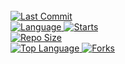 <br>
  <a href="https://github.com/CyberDemon404/termux-style/stargazers/">
  <a href="https://github.com/CyberDemon404/SUPER-CRACK">
    <img alt="Last Commit" src="https://img.shields.io/github/last-commit/CyberDemon404/SUPER-CRACK".svg"/>
  </a>
<br>
  <a href="https://github.com/CyberDemon404/SUPER-CRACK"">
    <img alt="Language" src="https://img.shields.io/github/languages/count/CyberDemon404/SUPER-CRACK".svg"/>
  </a>
  <a href="https://github.com/CyberDemon404/SUPER-CRACK"">
    <img alt="Starts" src="https://img.shields.io/github/stars/CyberDemon404/SUPER-CRACK".svg"/>
  </a>
<br>
<a href="https://github.com/CyberDemon404/SUPER-CRACK"">
    <img alt="Repo Size" src="https://img.shields.io/github/repo-size/CyberDemon404/SUPER-CRACK".svg"/>
  </a>
<br>
<a href="https://github.com/CyberDemon404/SUPER-CRACK"">
    <img alt="Top Language" src="https://img.shields.io/github/languages/top/CyberDemon404/SUPER-CRACK".svg"/> <a                                                                                                        href="https://github.com/CyberDemon404/SUPER-CRACK"">
    <img alt="Forks" src="https://img.shields.io/github/forks/CyberDemon404/SUPER-CRACK".svg"/>
  </a>
